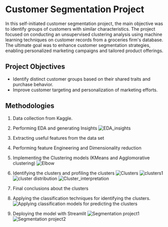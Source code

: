 # Customer Segmentation Project
In this self-initiated customer segmentation project, the main objective was to identify groups of customers with similar characteristics. The project focused on conducting an unsupervised clustering analysis using machine learning techniques on customer records from a groceries firm's database. The ultimate goal was to enhance customer segmentation strategies, enabling personalized marketing campaigns and tailored product offerings.

## Project Objectives ##
  * Identify distinct customer groups based on their shared traits and purchase behavior.
  * Improve customer targeting and personalization of marketing efforts.

## Methodologies
1. Data collection from Kaggle.
2. Performing EDA and generating Insights
    ![EDA_insights](https://github.com/Vishnupriyaeupuri/ML--Projects/assets/112987407/034f1f97-abee-41ac-a9c0-c016f35158d3)

3. Extracting useful features from the data set
4. Performing feature Engineering and Dimensionality reduction
5. Implementing the Clustering models (KMeans and Agglomorative clustering)
  ![Elbow](https://github.com/Vishnupriyaeupuri/ML--Projects/assets/112987407/865590d6-4f94-4605-ab9f-4d15f4b41276)

6. Identifying the clusters and profiling the clusters
  ![Clusters](https://github.com/Vishnupriyaeupuri/ML--Projects/assets/112987407/cd94225e-4986-495a-a38f-c2c3b22c6e4b)
  ![clusters1](https://github.com/Vishnupriyaeupuri/ML--Projects/assets/112987407/8ca2502a-a518-4a6b-8e80-45cff24651a7)
  ![cluster distribution](https://github.com/Vishnupriyaeupuri/ML--Projects/assets/112987407/5374c6e9-2886-4b12-922b-bb49f2f4848b)
  ![Cluster_interpretation](https://github.com/Vishnupriyaeupuri/ML--Projects/assets/112987407/64487b81-8d28-48c1-a69f-cc01c9c9f32f)


7. Final conclusions about the clusters
8. Applying the classification techniques for identifying the clusters.
    ![Applying classification models for predicting the clusters](https://github.com/Vishnupriyaeupuri/ML--Projects/assets/112987407/0938bf17-43af-4c75-ac00-a72d199460cb)


9. Deploying the model with Streamlit
    ![Segmentation project1](https://github.com/Vishnupriyaeupuri/ML--Projects/assets/112987407/72ed5475-8f1c-4891-bb0d-2054b6d26ada)
    ![Segmentation project2](https://github.com/Vishnupriyaeupuri/ML--Projects/assets/112987407/8bd167ba-db78-4443-a282-2f715d2ac3fd)

